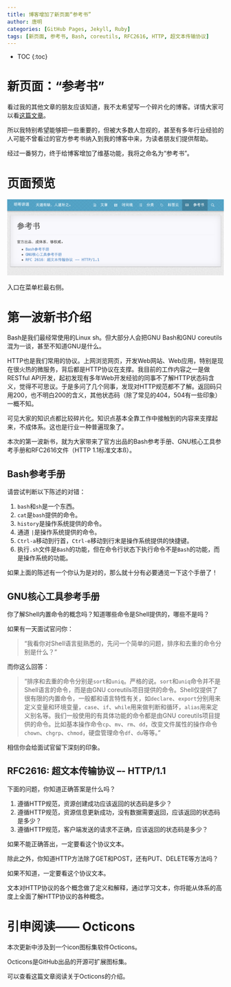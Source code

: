 ```yaml
---
title: 博客增加了新页面“参考书”
author: 唐明
categories: [GitHub Pages, Jekyll, Ruby]
tags: [新页面, 参考书, Bash, coreutils, RFC2616, HTTP, 超文本传输协议]
---
```

* TOC
{:toc}

# 新页面：“参考书”

看过我的其他文章的朋友应该知道，我不太希望写一个碎片化的博客。详情大家可以看[这篇文章](/2020/02/04/share-an-idea-to-solve-a-problem)。

所以我特别希望能够把一些重要的，但被大多数人忽视的，甚至有多年行业经验的人可能不曾看过的官方参考书纳入到我的博客中来，为读者朋友们提供帮助。

经过一番努力，终于给博客增加了维基功能，我将之命名为“参考书”。

<!--以上为摘要内容-->

# 页面预览

![参考书页面](/static/img/2020/02/07/001.png)

入口在菜单栏最右侧。

# 第一波新书介绍

Bash是我们最经常使用的Linux sh。但大部分人会把GNU Bash和GNU coreutils混为一谈，甚至不知道GNU是什么。

HTTP也是我们常用的协议。上网浏览网页，开发Web网站、Web应用，特别是现在很火热的微服务，背后都是HTTP协议在支撑。我目前的工作内容之一是做RESTful API开发，起初发现有多年Web开发经验的同事不了解HTTP状态码含义，觉得不可思议。于是多问了几个同事，发现对HTTP规范都不了解。返回码只用200，也不明白200的含义，其他状态码（除了常见的404，504有一些印象）一概不知。

可见大家的知识点都比较碎片化。知识点基本全靠工作中接触到的内容来支撑起来，不成体系。这也是行业一种普遍现象了。

本次的第一波新书，就为大家带来了官方出品的Bash参考手册、GNU核心工具参考手册和RFC2616文件（HTTP 1.1标准文本ß）。

## Bash参考手册

请尝试判断以下陈述的对错：

1. `bash`和`sh`是一个东西。
1. `cat`是`bash`提供的命令。
1. `history`是操作系统提供的命令。
1. 通道 `|`是操作系统提供的命令。
1. `Ctrl-a`移动到行首，`Ctrl-e`移动到行末是操作系统提供的快捷键。
1. 执行`.sh`文件是`Bash`的功能，但在命令行状态下执行命令不是`Bash`的功能，而是操作系统的功能。

如果上面的陈述有一个你认为是对的，那么就十分有必要通览一下这个手册了！

## GNU核心工具参考手册

你了解Shell内置命令的概念吗？知道哪些命令是Shell提供的，哪些不是吗？

如果有一天面试官问你：
>“我看你对Shell语言挺熟悉的，先问一个简单的问题，排序和去重的命令分别是什么？”

而你这么回答：
>“排序和去重的命令分别是`sort`和`uniq`。严格的说。`sort`和`uniq`命令并不是Shell语言的命令，而是由GNU coreutils项目提供的命令。Shell仅提供了很有限的内置命令，一般都和语言特性有关，如`declare`、`export`分别用来定义变量和环境变量，`case`、`if`、`while`用来做判断和循环，`alias`用来定义别名等。我们一般使用的有具体功能的命令都是由GNU coreutils项目提供的命令。比如基本操作命令`cp`、`mv`、`rm`、`dd`，改变文件属性的操作命令`chown`、`chgrp`、`chmod`，硬盘管理命令`df`、`du`等等。”

相信你会给面试官留下深刻的印象。

## RFC2616: 超文本传输协议 –- HTTP/1.1

下面的问题，你知道正确答案是什么吗？

1. 遵循HTTP规范，资源创建成功应该返回的状态码是多少？
1. 遵循HTTP规范，资源信息更新成功，没有数据需要返回，应该返回的状态码是多少？
1. 遵循HTTP规范，客户端发送的请求不正确，应该返回的状态码是多少？

如果不能正确答出，一定要看这个协议文本。

除此之外，你知道HTTP方法除了GET和POST，还有PUT、DELETE等方法吗？

如果不知道，一定要看这个协议文本。

文本对HTTP协议的各个概念做了定义和解释，通过学习文本，你将能从体系的高度上全面了解HTTP协议的各种概念。

# 引申阅读—— Octicons

本次更新中涉及到一个icon图标集软件Octicons。

Octicons是GitHub出品的开源可扩展图标集。

可以查看这篇文章阅读关于Octicons的介绍。